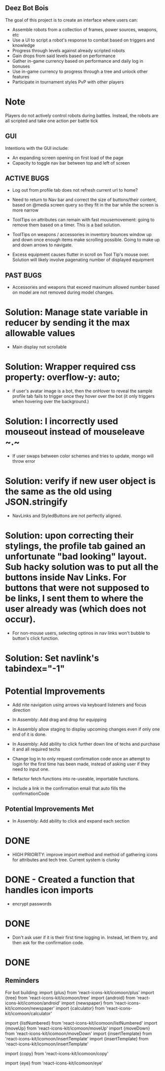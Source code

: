 ## Deez Bot Bois

The goal of this project is to create an interface where users can:
- Assemble robots from a collection of frames, power sources, weapons, etc
- Use a UI to script a robot's response to combat based on triggers and knowledge
- Progress through levels against already scripted robots
- Gain drops from said levels based on performance
- Gather in-game currency based on performance and daily log in bonuses
- Use in-game currency to progress through a tree and unlock other features
- Participate in tournament styles PvP with other players

# Note

Players do not actively control robots during battles.
Instead, the robots are all scripted and take one action per battle tick

## GUI

Intentions with the GUI include:
- An expanding screen opening on first load of the page
- Capacity to toggle nav bar between top and left of screen 


## ACTIVE BUGS
- Log out from profile tab does not refresh current url to home?

- Need to return to Nav bar and correct the size of buttons/their content, based on @media screen query so they fit in the bar while the screen is more narrow

- ToolTips on attributes can remain with fast mousemovement: going to remove them based on a timer.  This is a bad solution.

- ToolTips on weapons / accessories in inventory bounces window up and down once enough items make scrolling possible.  Going to make up and down arrows to navigate.

- Excess equipment causes flutter in scroll on Tool Tip's mouse over.  Solution will likely involve pagenating number of displayed equipment



## PAST BUGS
- Accessories and weapons that exceed maximum allowed number based on model are not removed during model changes.
# Solution: Manage state variable in reducer by sending it the max allowable values

- Main display not scrollable
# Solution: Wrapper required css property: overflow-y: auto;

- if user's avatar image is a bot, then the onHover to reveal the sample profile tab fails to trigger once they hover over the bot (it only triggers when hovering over the background.)
# Solution: I incorrectly used mouseout instead of mouseleave ~.~

- If user swaps between color schemes and tries to update, mongo will throw error
# Solution: verify if new user object is the same as the old using JSON.stringify

- NavLinks and StyledButtons are not perfectly aligned.
# Solution: upon correcting their stylings, the profile tab gained an unfortunate "bad looking" layout.  Sub hacky solution was to put all the buttons inside Nav Links.  For buttons that were not supposed to be links, I sent them to where the user already was (which does not occur).

- For non-mouse users, selecting optinos in nav links won't bubble to button's click function.
# Solution: Set navlink's tabindex="-1"

# Potential Improvements

- Add nite navigation using arrows via keyboard listeners and focus direction

- In Assembly: Add drag and drop for equipping

- In Assembly allow staging to display upcoming changes even if only one end of it is done.

- In Assembly: Add ability to click further down line of techs and purchase it and all required techs 

- Change log in to only request confirmation code once an attempt to login for the first time has been made, instead of asking user if they need to input one.

- Refactor fetch functions into re-useable, importable functions.

- Include a link in the confirmation email that auto fills the confirmationCode


## Potential Improvements Met

- In Assembly: Add ability to click and expand each section
# DONE

- HIGH PRIORITY: improve import method and method of gathering icons for attributes and tech tree.  Current system is clunky
# DONE - Created a function that handles icon imports

- encrypt passwords
# DONE

- Don't ask user if it is their first time logging in.  Instead, let them try, and then ask for the confirmation code.
# DONE

## Reminders

For bot building:
import {plus} from 'react-icons-kit/icomoon/plus'
import {tree} from 'react-icons-kit/icomoon/tree'
import {android} from 'react-icons-kit/icomoon/android'
import {newspaper} from 'react-icons-kit/icomoon/newspaper'
import {calculator} from 'react-icons-kit/icomoon/calculator'

import {listNumbered} from 'react-icons-kit/icomoon/listNumbered'
import {moveUp} from 'react-icons-kit/icomoon/moveUp'
import {moveDown} from 'react-icons-kit/icomoon/moveDown'
import {insertTemplate} from 'react-icons-kit/icomoon/insertTemplate'
import {insertTemplate} from 'react-icons-kit/icomoon/insertTemplate'


import {copy} from 'react-icons-kit/icomoon/copy'

import {eye} from 'react-icons-kit/icomoon/eye'
